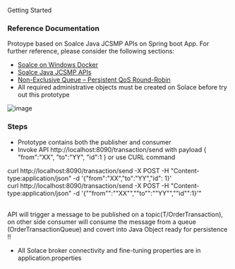 Getting Started

### Reference Documentation

Protoype based on Soalce Java JCSMP APIs on Spring boot App. For further reference, please consider the following sections:

* [Soalce on Windows Docker](https://docs.solace.com/Solace-SW-Broker-Set-Up/Docker-Containers/Set-Up-Docker-Container-Windows.htm)
* [Soalce Java JCSMP APIs](https://docs.solace.com/Solace-PubSub-Messaging-APIs/JCSMP-API/jcsmp-api-home.htm)
* [Non-Exclusive Queue – Persistent QoS Round-Robin](https://solace.com/blog/consumer-groups-consumer-scaling-solace/)
* All required administrative objects must be created on Solace before try out this prototype

![image](https://user-images.githubusercontent.com/25661435/161483756-44710de6-f919-4dde-a83a-e6893ea29aa4.png)


### Steps

* Prototype contains both the publisher and consumer 
* Invoke API http://localhost:8090/transaction/send with payload {
  "from":"XX",
  "to":"YY",
  "id":1
  } or use CURL command <br>

curl http://localhost:8090/transaction/send -X POST -H "Content-type:application/json" -d '{"from":"XX","to":"YY","id": 1}'
<br>curl http://localhost:8090/transaction/send -X POST -H "Content-type:application/json" -d '{"\"from"\":"\"XX"\","\"to"\":"\"YY"\","\"id"\":1}'" 

<br>API will trigger a message to be published on a topic(T/OrderTransaction), on other side consumer will consume the message from a queue (OrderTransactionQueue)
and covert into Java Object ready for persistence !!
* All Solace broker connectivity and fine-tuning properties are in application.properties
